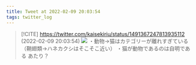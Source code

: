 ```yaml
---
title: Tweet at 2022-02-09 20:03:54
tags: twitter_log
---
```


> [!CITE] https://twitter.com/kaisekiriu/status/1491367247813935112 (2022-02-09 20:03:54)
> ![](https://twitter.com/kaisekiriu/status/1491367247813935112)
> ・動物→猫はカテゴリーが離れすぎている（鞘翅類→ハネカクシはそこそこ近い）
> ・猫が動物であるのは自明である
> あたり？
